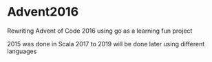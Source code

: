 # Advent2016

Rewriting Advent of Code 2016 using go as a learning fun project

2015  was done in Scala
2017 to 2019 will be done later using different languages